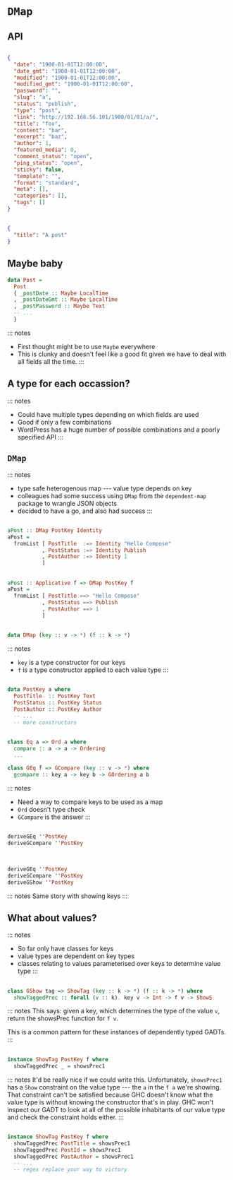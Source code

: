 # `DMap`

## API

##

```json
{
  "date": "1900-01-01T12:00:00",
  "date_gmt": "1900-01-01T12:00:00",
  "modified": "1900-01-01T12:00:00",
  "modified_gmt": "1900-01-01T12:00:00",
  "password": "",
  "slug": "a",
  "status": "publish",
  "type": "post",
  "link": "http://192.168.56.101/1900/01/01/a/",
  "title": "foo",
  "content": "bar",
  "excerpt": "baz",
  "author": 1,
  "featured_media": 0,
  "comment_status": "open",
  "ping_status": "open",
  "sticky": false,
  "template": "",
  "format": "standard",
  "meta": [],
  "categories": [],
  "tags": []
}
```

##

```json
{
  "title": "A post"
}
```

## Maybe baby

```haskell
data Post =
  Post
  { _postDate :: Maybe LocalTime
  , _postDateGmt :: Maybe LocalTime
  , _postPassword :: Maybe Text
  -- ...
  }
```

::: notes
- First thought might be to use `Maybe` everywhere
- This is clunky and doesn't feel like a good fit given we have to deal with all fields all the time.
:::

## A type for each occassion?

::: notes
- Could have multiple types depending on which fields are used
- Good if only a few combinations
- WordPress has a huge number of possible combinations and a poorly specified API
:::

## `DMap`

::: notes
- type safe heterogenous map --- value type depends on key
- colleagues had some success using `DMap` from the `dependent-map` package to wrangle JSON objects
- decided to have a go, and also had success
:::

##

```haskell
aPost :: DMap PostKey Identity
aPost =
  fromList [ PostTitle  :=> Identity "Hello Compose"
           , PostStatus :=> Identity Publish
           , PostAuthor :=> Identity 1
           ]
```

##

```haskell
aPost :: Applicative f => DMap PostKey f
aPost =
  fromList [ PostTitle ==> "Hello Compose"
           , PostStatus ==> Publish
           , PostAuthor ==> 1
           ]
```

##

```haskell
data DMap (key :: v -> *) (f :: k -> *)
```

::: notes
- `key` is a type constructor for our keys
- `f` is a type constructor applied to each value type
:::

##

```haskell
data PostKey a where
  PostTitle  :: PostKey Text
  PostStatus :: PostKey Status
  PostAuthor :: PostKey Author
  -- ...
  -- more constructors
```

##

```haskell
class Eq a => Ord a where
  compare :: a -> a -> Ordering
  ...

```

```haskell
class GEq f => GCompare (key :: v -> *) where
  gcompare :: key a -> key b -> GOrdering a b 
```

::: notes
- Need a way to compare keys to be used as a map
- `Ord` doesn't type check
- `GCompare` is the answer
:::

##

```haskell
deriveGEq ''PostKey
deriveGCompare ''PostKey
 
```

##

```haskell
deriveGEq ''PostKey
deriveGCompare ''PostKey
deriveGShow ''PostKey
```

::: notes
Same story with showing keys
:::

## What about values?

::: notes
- So far only have classes for keys
- value types are dependent on key types
- classes relating to values parameterised over keys to determine value type
:::

##

```haskell
class GShow tag => ShowTag (key :: k -> *) (f :: k -> *) where
  showTaggedPrec :: forall (v :: k). key v -> Int -> f v -> ShowS
```

::: notes
This says: given a key, which determines the type of the value `v`, return the showsPrec function for `f v`.

This is a common pattern for these instances of dependently typed GADTs.
:::

##

```haskell
instance ShowTag PostKey f where
  showTaggedPrec _ = showsPrec1
```

::: notes
It'd be really nice if we could write this. Unfortunately, `showsPrec1` has a `Show` constraint on
the value type --- the `a` in the `f a` we're showing. That constraint can't be satisfied because
GHC doesn't know what the value type is without knowing the constructor that's in play. GHC
won't inspect our GADT to look at all of the possible inhabitants of our value type and check the
constraint holds either.
:::

##

```haskell
instance ShowTag PostKey f where
  showTaggedPrec PostTitle = showsPrec1
  showTaggedPrec PostId = showsPrec1
  showTaggedPrec PostAuthor = showsPrec1
  -- ...
  -- regex replace your way to victory
```

##
